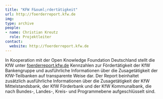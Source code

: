 ```yaml
---
title: "KFW F&ouml;rdertätigkeit"
url: http://foerderreport.kfw.de
img:
type: archive
people:
- name: Christian Kreutz
  role: Projektleiter
contact:
  website: http://foerderreport.kfw.de
---
```


In Kooperation mit der Open Knowledge Foundation Deutschland stellt die KfW unter [foerderreport.kfw.de](http://foerderreport.kfw.de/) Kennzahlen zur Fördertätigkeit der KfW Bankengruppe und ausführliche Informationen über die Zusagetätigkeit der KfW-Teilbanken auf transparente Weise dar. Der Report beinhaltet zusätzlich ausführliche Informationen über die Zusagetätigkeit der KfW Mittelstandsbank, der KfW Förderbank und der KfW Kommunalbank, die nach Bundes-, Landes-, Kreis- und Programmebene aufgeschlüsselt sind.
